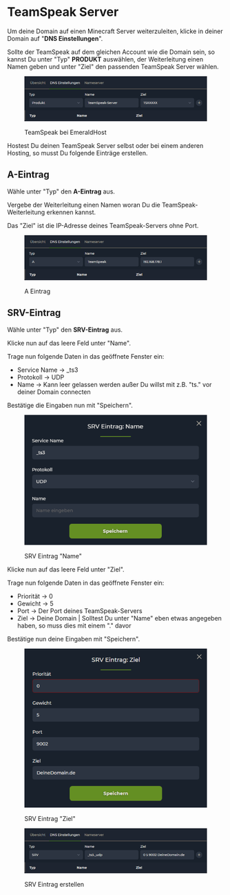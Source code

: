 # TeamSpeak Server

Um deine Domain auf einen Minecraft Server weiterzuleiten, klicke in deiner Domain auf "**DNS Einstellungen**".

Sollte der TeamSpeak auf dem gleichen Account wie die Domain sein, so kannst Du unter "Typ" **PRODUKT** auswählen, der Weiterleitung einen Namen geben und unter "Ziel" den passenden TeamSpeak Server wählen.

<figure><img src="../../assets/Ts-Produkt.png" alt=""><figcaption><p>TeamSpeak bei EmeraldHost</p></figcaption></figure>

Hostest Du deinen TeamSpeak Server selbst oder bei einem anderen Hosting, so musst Du folgende Einträge erstellen.&#x20;

## A-Eintrag

Wähle unter "Typ" den **A-Eintrag** aus.

Vergebe der Weiterleitung einen Namen woran Du die TeamSpeak-Weiterleitung erkennen kannst.

Das "Ziel" ist die IP-Adresse deines TeamSpeak-Servers ohne Port.

<figure><img src="../../assets/A-Eintrag-TS.png" alt=""><figcaption><p>A Eintrag</p></figcaption></figure>

## SRV-Eintrag

Wähle unter "Typ" den **SRV-Eintrag** aus.

Klicke nun auf das leere Feld unter "Name".&#x20;

Trage nun folgende Daten in das geöffnete Fenster ein:

* Service Name -> \_ts3
* Protokoll -> UDP
* Name -> Kann leer gelassen werden außer Du willst mit z.B. "ts." vor deiner Domain connecten

Bestätige die Eingaben nun mit "Speichern".

<figure><img src="../../assets/SRV-01.png" alt=""><figcaption><p>SRV Eintrag "Name"</p></figcaption></figure>

Klicke nun auf das leere Feld unter "Ziel".&#x20;

Trage nun folgende Daten in das geöffnete Fenster ein:

* Priorität -> 0
* Gewicht -> 5
* Port -> Der Port deines TeamSpeak-Servers
* Ziel -> Deine Domain | Solltest Du unter "Name" eben etwas angegeben haben, so muss dies mit einem "." davor

Bestätige nun deine Eingaben mit "Speichern".

<figure><img src="../../assets/SRV-02.png" alt=""><figcaption><p>SRV Eintrag "Ziel"</p></figcaption></figure>

<figure><img src="../../assets/SRV-03.png" alt=""><figcaption><p>SRV Eintrag erstellen</p></figcaption></figure>
